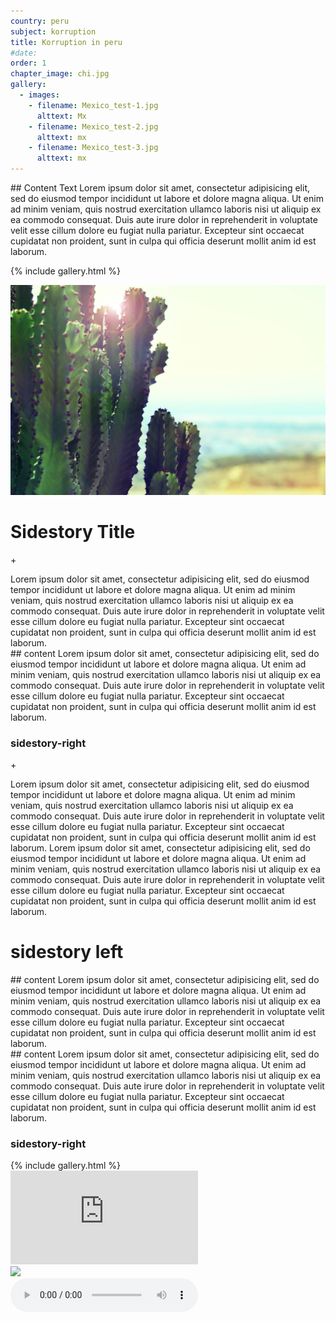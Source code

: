 ```yaml
---
country: peru
subject: korruption
title: Korruption in peru
#date:
order: 1
chapter_image: chi.jpg
gallery:
  - images:
    - filename: Mexico_test-1.jpg
      alttext: Mx
    - filename: Mexico_test-2.jpg
      alttext: mx
    - filename: Mexico_test-3.jpg
      alttext: mx
---
```

<div class="content" markdown="1">
## Content Text
Lorem ipsum dolor sit amet, consectetur adipisicing elit, sed do eiusmod tempor incididunt ut labore et dolore magna aliqua. Ut enim ad minim veniam, quis nostrud exercitation ullamco laboris nisi ut aliquip ex ea commodo consequat. Duis aute irure dolor in reprehenderit in voluptate velit esse cillum dolore eu fugiat nulla pariatur. Excepteur sint occaecat cupidatat non proident, sunt in culpa qui officia deserunt mollit anim id est laborum.

{% include gallery.html %}
</div>

<div class="has-sidestories grid" markdown="1">

<!-- sidestory-start --><div class="sidestory sidestory-left" markdown="1">
![bla](/media/img/jo-jo-183491.jpg)
# Sidestory Title
<p class="sidestory-toggle"><span>+</span></p>
</div><!-- sidestory-end -->

<div class="overlay sidestory-left-content content"><div class="ss-content">Lorem ipsum dolor sit amet, consectetur adipisicing elit, sed do eiusmod tempor incididunt ut labore et dolore magna aliqua. Ut enim ad minim veniam, quis nostrud exercitation ullamco laboris nisi ut aliquip ex ea commodo consequat. Duis aute irure dolor in reprehenderit in voluptate velit esse cillum dolore eu fugiat nulla pariatur. Excepteur sint occaecat cupidatat non proident, sunt in culpa qui officia deserunt mollit anim id est laborum.</div></div>

<div class="content" markdown="1">
## content
Lorem ipsum dolor sit amet, consectetur adipisicing elit, sed do eiusmod tempor incididunt ut labore et dolore magna aliqua. Ut enim ad minim veniam, quis nostrud exercitation ullamco laboris nisi ut aliquip ex ea commodo consequat. Duis aute irure dolor in reprehenderit in voluptate velit esse cillum dolore eu fugiat nulla pariatur. Excepteur sint occaecat cupidatat non proident, sunt in culpa qui officia deserunt mollit anim id est laborum.
</div>

<!-- sidestory-start --><div class="sidestory sidestory-right" markdown="1">
### sidestory-right
<p class="sidestory-toggle"><span>+</span></p>
</div><!-- sidestory-end -->

<div class="overlay sidestory-right-content content">
<div class="ss-content">Lorem ipsum dolor sit amet, consectetur adipisicing elit, sed do eiusmod tempor incididunt ut labore et dolore magna aliqua. Ut enim ad minim veniam, quis nostrud exercitation ullamco laboris nisi ut aliquip ex ea commodo consequat. Duis aute irure dolor in reprehenderit in voluptate velit esse cillum dolore eu fugiat nulla pariatur. Excepteur sint occaecat cupidatat non proident, sunt in culpa qui officia deserunt mollit anim id est laborum.
Lorem ipsum dolor sit amet, consectetur adipisicing elit, sed do eiusmod tempor incididunt ut labore et dolore magna aliqua. Ut enim ad minim veniam, quis nostrud exercitation ullamco laboris nisi ut aliquip ex ea commodo consequat. Duis aute irure dolor in reprehenderit in voluptate velit esse cillum dolore eu fugiat nulla pariatur. Excepteur sint occaecat cupidatat non proident, sunt in culpa qui officia deserunt mollit anim id est laborum.</div></div>
</div>


<div class="has-sidestories grid" markdown="1">

<!-- sidestory-start --><div class="sidestory sidestory-left" markdown="1">
# sidestory left
</div><!-- sidestory-end -->

<div class="content" markdown="1">
## content
Lorem ipsum dolor sit amet, consectetur adipisicing elit, sed do eiusmod tempor incididunt ut labore et dolore magna aliqua. Ut enim ad minim veniam, quis nostrud exercitation ullamco laboris nisi ut aliquip ex ea commodo consequat. Duis aute irure dolor in reprehenderit in voluptate velit esse cillum dolore eu fugiat nulla pariatur. Excepteur sint occaecat cupidatat non proident, sunt in culpa qui officia deserunt mollit anim id est laborum.
</div>

</div>

<div class="has-sidestories grid" markdown="1">

<div class="content" markdown="1">
## content
Lorem ipsum dolor sit amet, consectetur adipisicing elit, sed do eiusmod tempor incididunt ut labore et dolore magna aliqua. Ut enim ad minim veniam, quis nostrud exercitation ullamco laboris nisi ut aliquip ex ea commodo consequat. Duis aute irure dolor in reprehenderit in voluptate velit esse cillum dolore eu fugiat nulla pariatur. Excepteur sint occaecat cupidatat non proident, sunt in culpa qui officia deserunt mollit anim id est laborum.
</div>

<!-- sidestory-start --><div class="sidestory sidestory-right" markdown="1">
### sidestory-right
</div><!-- sidestory-end -->

</div>

<div class="media-wrapper">
{% include gallery.html %}
</div>

<div class="media-wrapper">
    <div class="video">
        <iframe src="https://www.youtube.com/embed/_SPz_Jpf3aA?ecver=1" frameborder="0" allowfullscreen></iframe>
    </div>
</div>

<div class="media-wrapper">
    <img src="../media/img/martin-reisch-265219.jpg">
</div>

<div class="media-wrapper">
    <audio controls>
        <source src="../media/audio/Strassengeräusche_Tankstelle_MexicoStadt_20170719.mp3" type="audio/mpeg">
        Your browser does not support the audio element.
    </audio>
</div>

<div class="image grid" style="background-image: url(../media/img/martin-reisch-265219.jpg);">
</div>
